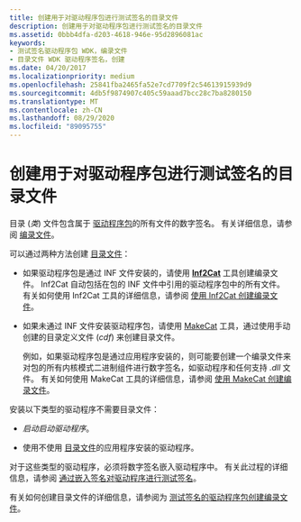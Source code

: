 ```yaml
---
title: 创建用于对驱动程序包进行测试签名的目录文件
description: 创建用于对驱动程序包进行测试签名的目录文件
ms.assetid: 0bbb4dfa-d203-4618-946e-95d2896081ac
keywords:
- 测试签名驱动程序包 WDK，编录文件
- 目录文件 WDK 驱动程序签名，创建
ms.date: 04/20/2017
ms.localizationpriority: medium
ms.openlocfilehash: 25841fba2465fa52e7cd7709f2c54613915939d9
ms.sourcegitcommit: 4db5f9874907c405c59aaad7bcc28c7ba8280150
ms.translationtype: MT
ms.contentlocale: zh-CN
ms.lasthandoff: 08/29/2020
ms.locfileid: "89095755"
---
```

# <a name="creating-a-catalog-file-for-test-signing-a-driver-package"></a>创建用于对驱动程序包进行测试签名的目录文件


目录 (*类*) 文件包含属于 [驱动程序包](driver-packages.md)的所有文件的数字签名。 有关详细信息，请参阅 [编录文件](catalog-files.md)。

可以通过两种方法创建 [目录文件](catalog-files.md)：

-   如果驱动程序包是通过 INF 文件安装的，请使用 [**Inf2Cat**](../devtest/inf2cat.md) 工具创建编录文件。 Inf2Cat 自动包括在包的 INF 文件中引用的驱动程序包中的所有文件。 有关如何使用 Inf2Cat 工具的详细信息，请参阅 [使用 Inf2Cat 创建编录文件](using-inf2cat-to-create-a-catalog-file.md)。

-   如果未通过 INF 文件安装驱动程序包，请使用 [MakeCat](https://go.microsoft.com/fwlink/p/?linkid=104922) 工具，通过使用手动创建的目录定义文件 (*cdf*) 来创建目录文件。

    例如，如果驱动程序包是通过应用程序安装的，则可能要创建一个编录文件来对包的所有内核模式二进制组件进行数字签名，如驱动程序和任何支持 *.dll* 文件。 有关如何使用 MakeCat 工具的详细信息，请参阅 [使用 MakeCat 创建编录文件](using-makecat-to-create-a-catalog-file.md)。

安装以下类型的驱动程序不需要目录文件：

-   *启动启动驱动程序*。

-   使用不使用 [目录文件](catalog-files.md)的应用程序安装的驱动程序。

对于这些类型的驱动程序，必须将数字签名嵌入驱动程序中。 有关此过程的详细信息，请参阅 [通过嵌入签名对驱动程序进行测试签名](test-signing-a-driver-through-an-embedded-signature.md)。

有关如何创建目录文件的详细信息，请参阅为 [测试签名的驱动程序包创建编录文件](creating-a-catalog-file-for-a-test-signed-driver-package.md)。

 

